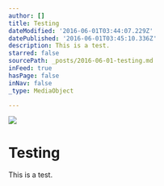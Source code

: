 ```yaml
---
author: []
title: Testing
dateModified: '2016-06-01T03:44:07.229Z'
datePublished: '2016-06-01T03:45:10.336Z'
description: This is a test.
starred: false
sourcePath: _posts/2016-06-01-testing.md
inFeed: true
hasPage: false
inNav: false
_type: MediaObject

---
```

![](https://the-grid-user-content.s3-us-west-2.amazonaws.com/c6f28a98-69a7-4f8b-b5ee-3e3408ab10d3.jpg)

# Testing

This is a test.